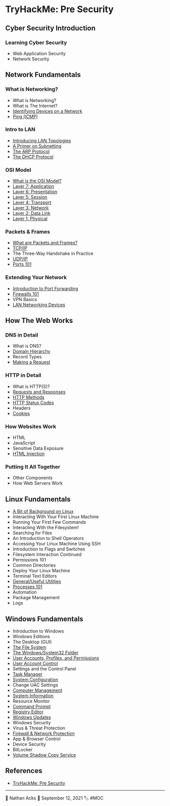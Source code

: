 # TryHackMe: Pre Security

## Cyber Security Introduction

### Learning Cyber Security

* Web Application Security
* Network Security

## Network Fundamentals

### What is Networking?

* What is Networking?
* What is The Internet?
* [Identifying Devices on a Network](../log/2021-09-12-tryhackme-pre-security.md)
* [Ping (ICMP)](../log/2021-09-12-tryhackme-pre-security.md)

### Intro to LAN

* [Introducing LAN Topologies](../log/2021-09-13-tryhackme-pre-security.md)
* [A Primer on Subnetting](../log/2021-09-13-tryhackme-pre-security.md)
* [The ARP Protocol](../log/2021-09-13-tryhackme-pre-security.md)
* [The DHCP Protocol](../log/2021-09-13-tryhackme-pre-security.md)

### OSI Model

* [What is the OSI Model?](../log/2021-09-13-tryhackme-pre-security.md)
* [Layer 7: Application](../log/2021-09-13-tryhackme-pre-security.md)
* [Layer 6: Presentation](../log/2021-09-13-tryhackme-pre-security.md)
* [Layer 5: Session](../log/2021-09-13-tryhackme-pre-security.md)
* [Layer 4: Transport](../log/2021-09-13-tryhackme-pre-security.md)
* [Layer 3: Network](../log/2021-09-13-tryhackme-pre-security.md)
* [Layer 2: Data Link](../log/2021-09-13-tryhackme-pre-security.md)
* [Layer 1: Physical](../log/2021-09-13-tryhackme-pre-security.md)

### Packets & Frames

* [What are Packets and Frames?](../log/2021-09-13-tryhackme-pre-security.md)
* [TCP/IP](../log/2021-09-13-tryhackme-pre-security.md)
* The Three-Way Handshake in Practice
* [UDP/IP](../log/2021-09-13-tryhackme-pre-security.md)
* [Ports 101](../log/2021-09-13-tryhackme-pre-security.md)

### Extending Your Network

* [Introduction to Port Forwarding](../log/2021-09-14-tryhackme-pre-security.md)
* [Firewalls 101](../log/2021-09-14-tryhackme-pre-security.md)
* VPN Basics
* [LAN Networking Devices](../log/2021-09-14-tryhackme-pre-security.md)

## How The Web Works

### DNS in Detail

* What is DNS?
* [Domain Hierarchy](../log/2021-09-14-tryhackme-pre-security.md)
* Record Types
* [Making a Request](../log/2021-09-14-tryhackme-pre-security.md)

### HTTP in Detail

* What is HTTP(S)?
* [Requests and Responses](../log/2021-09-14-tryhackme-pre-security.md)
* [HTTP Methods](../log/2021-09-14-tryhackme-pre-security.md)
* [HTTP Status Codes](../log/2021-09-14-tryhackme-pre-security.md)
* Headers
* [Cookies](../log/2021-09-14-tryhackme-pre-security.md)

### How Websites Work

* HTML
* JavaScript
* Sensitive Data Exposure
* [HTML Injection](../log/2021-09-15-tryhackme-pre-security.md)

### Putting It All Together

* Other Components
* How Web Servers Work

## Linux Fundamentals

* [A Bit of Background on Linux](../log/2021-09-16-tryhackme-pre-security.md)
* Interacting With Your First Linux Machine
* Running Your First Few Commands
* Interacting With the Filesystem!
* Searching for Files
* An Introduction to Shell Operators
* Accessing Your Linux Machine Using SSH
* Introduction to Flags and Switches
* Filesystem Interaction Continued
* Permissions 101
* Common Directories
* Deploy Your Linux Machine
* Terminal Text Editors
* [General/Useful Utilities](../log/2021-09-16-tryhackme-pre-security.md)
* [Processes 101](../log/2021-09-16-tryhackme-pre-security.md)
* Automation
* Package Management
* Logs

## Windows Fundamentals

* Introduction to Windows
* Windows Editions
* The Desktop (GUI)
* [The File System](../log/2021-09-17-tryhackme-pre-security.md)
* [The Windows/System32 Folder](../log/2021-09-17-tryhackme-pre-security.md)
* [User Accounts, Profiles, and Permissions](../log/2021-09-17-tryhackme-pre-security.md)
* [User Account Control](../log/2021-09-17-tryhackme-pre-security.md)
* Settings and the Control Panel
* [Task Manager](../log/2021-09-17-tryhackme-pre-security.md)
* [System Configuration](../log/2021-09-18-tryhackme-pre-security.md)
* Change UAC Settings
* [Computer Management](../log/2021-09-18-tryhackme-pre-security.md)
* [System Information](../log/2021-09-18-tryhackme-pre-security.md)
* Resource Monitor
* [Command Prompt](../log/2021-09-18-tryhackme-pre-security.md)
* [Registry Editor](../log/2021-09-18-tryhackme-pre-security.md)
* [Windows Updates](../log/2021-09-19-tryhackme-pre-security.md)
* Windows Security
* Virus & Threat Protection
* [Firewall & Network Protection](../log/2021-09-19-tryhackme-pre-security.md)
* App & Browser Control
* Device Security
* BitLocker
* [Volume Shadow Copy Service](../log/2021-09-19-tryhackme-pre-security.md)

## References

* [TryHackMe: Pre Security](https://tryhackme.com/path/outline/presecurity)

- - - -

👤 Nathan Acks
📅 September 12, 2021
🏷️ #MOC
